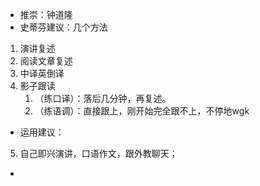 - 推崇：钟道隆
- 史蒂芬建议：几个方法
1. 演讲复述
2. 阅读文章复述
3. 中译英倒译
4. 影子跟读
	1. （练口译）：落后几分钟，再复述。 
	2. （练语调）：直接跟上，刚开始完全跟不上，不停地wgk
- 运用建议：
5. 自己即兴演讲，口语作文，跟外教聊天；
- 
